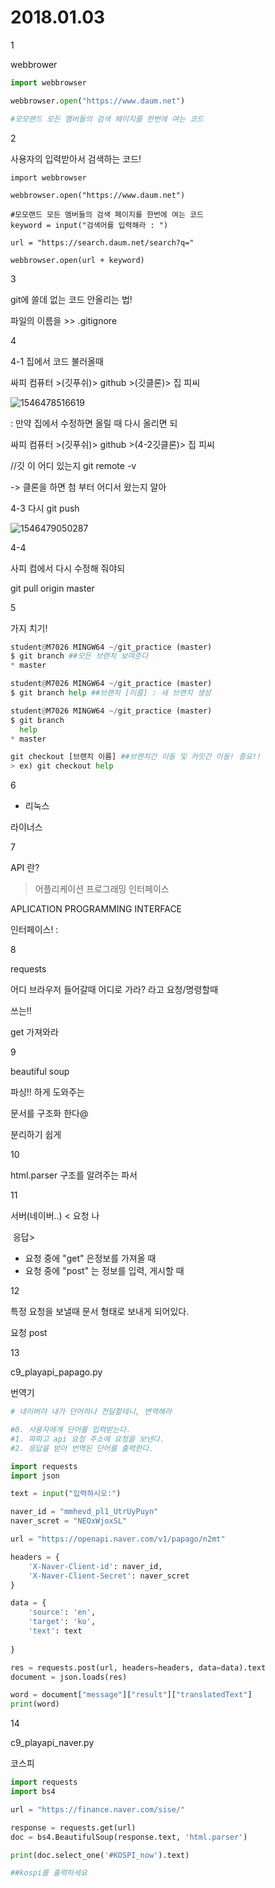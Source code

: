 # 2018.01.03



1

webbrower

```py
import webbrowser

webbrowser.open("https://www.daum.net")

#모모랜드 모든 멤버들의 검색 페이지를 한번에 여는 코드
```



2

사용자의 입력받아서 검색하는 코드!

```pytho
import webbrowser

webbrowser.open("https://www.daum.net")

#모모랜드 모든 멤버들의 검색 페이지를 한번에 여는 코드
keyword = input("검색어를 입력해라 : ")

url = "https://search.daum.net/search?q="

webbrowser.open(url + keyword)
```





3

 git에 쓸데 없는 코드 안올리는 법!

파일의 이름을 >> .gitignore



4

4-1 집에서 코드 불러올때 

싸피 컴퓨터 >(깃푸쉬)> github >(깃클론)> 집 피씨

![1546478516619](C:\Users\student\AppData\Roaming\Typora\typora-user-images\1546478516619.png)

: 만약 집에서 수정하면 올릴 때 다시 올리면 되

싸피 컴퓨터 >(깃푸쉬)> github >(4-2깃클론)> 집 피씨

//깃 이 어디 있는지 git remote -v

-> 클론을 하면 첨 부터 어디서 왔는지 알아



4-3 다시 git push

![1546479050287](C:\Users\student\AppData\Roaming\Typora\typora-user-images\1546479050287.png)



4-4

사피 컴에서 다시 수정해 줘야되

git pull origin master





5

가지 치기!

```python
student@M7026 MINGW64 ~/git_practice (master)
$ git branch ##모든 브랜치 보여준다
* master

student@M7026 MINGW64 ~/git_practice (master)
$ git branch help ##브랜치 [이름] : 새 브랜치 생성

student@M7026 MINGW64 ~/git_practice (master)
$ git branch
  help
* master

git checkout [브랜치 이름] ##브랜치간 이동 및 커밋간 이동! 중요!!
> ex) git checkout help
```



6

- 리눅스

라이너스



7

API 란?

> 어플리케이션 프로그래밍 인터페이스

APLICATION PROGRAMMING INTERFACE

인터페이스! : 



8

requests

어디 브라우저 들어갈때 어디로 가라? 라고 요청/명령할때

쓰는!!

get 가져와라



9

beautiful soup

파싱!! 하게 도와주는

문서를 구조화 한다@

분리하기 쉽게 



10

html.parser  구조를 알려주는 파서



11

서버(네이버..)       < 요청      나

​                                 응답>

- 요청 중에 "get" 은정보를 가져올 때
- 요청 중에 "post" 는 정보를 입력, 게시할 때 





12

특정 요청을 보낼때 문서 형태로 보내게 되어있다.

요청 post



13



c9_playapi_papago.py

번역기

```python
# 네이버야 내가 던어하나 전달할테니, 변역해라

#0. 사용자에게 단어를 입력받는다.
#1. 파파고 api 요청 주소에 요청을 보낸다.
#2. 응답을 받아 번역된 단어를 출력한다.

import requests
import json

text = input("입력하시오:")

naver_id = "mmhevd_pl1_UtrUyPuyn"
naver_scret = "NEOxWjoxSL"

url = "https://openapi.naver.com/v1/papago/n2mt"

headers = {
    'X-Naver-Client-id': naver_id,
    'X-Naver-Client-Secret': naver_scret
}

data = {
    'source': 'en',
    'target': 'ko',
    'text': text
        
}

res = requests.post(url, headers=headers, data=data).text
document = json.loads(res)

word = document["message"]["result"]["translatedText"]
print(word)
```



14

c9_playapi_naver.py

코스피

```python
import requests
import bs4

url = "https://finance.naver.com/sise/"

response = requests.get(url)
doc = bs4.BeautifulSoup(response.text, 'html.parser')

print(doc.select_one('#KOSPI_now').text)

##kospi를 출력하세요
```

